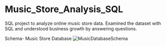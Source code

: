 # Music_Store_Analysis_SQL
SQL project to analyze online music store data. Examined the dataset with SQL and understood business growth by answering questions.


Schema- Music Store Database 
![MusicDatabaseSchema](https://user-images.githubusercontent.com/112153548/213707717-bfc9f479-52d9-407b-99e1-e94db7ae10a3.png)
